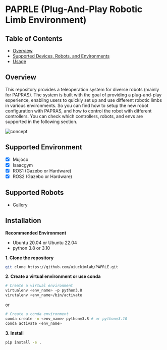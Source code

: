 # PAPRLE (Plug-And-Play Robotic Limb Environment)
## Table of Contents
- [Overview](#overview)
- [Supported Devices, Robots, and Environments](#supported-controllers-robots-and-environments)
- [Usage](#usage)

## Overview
This repository provides a teleoperation system for diverse robots (mainly for PAPRAS).
The system is built with the goal of providing a plug-and-play experience, enabling users to quickly set up and use different robotic limbs in various environments.
So you can find how to setup the new robot configuration with PAPRAS, and how to control the robot with different controllers.
You can check which controllers, robots, and envs are supported in the following section.

![concept](docs/media/paprle_concept_comp.gif)

## Supported Environment
- [x] Mujoco
- [x] Isaacgym
- [x] ROS1 (Gazebo or Hardware)
- [x] ROS2 (Gazebo or Hardware)

## Supported Robots
- Gallery


## Installation
**Recommended Environment**
- Ubuntu 20.04 or Ubuntu 22.04
- python 3.8 or 3.10

**1. Clone the repository**

```bash
git clone https://github.com/uiuckimlab/PAPRLE.git
```

**2. Create a virtual environment or use conda**
```bash
# Create a virtual environment
virtualenv <env_name> -p python3.8
virutalenv <env_name>/bin/activate
```
or
```bash
# Create a conda environment
conda create -n <env_name> python=3.8 # or python=3.10
conda activate <env_name>
```

**3. Install**
```bash
pip install -e .
```

